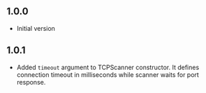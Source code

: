 ## 1.0.0

- Initial version

## 1.0.1

- Added `timeout` argument to TCPScanner constructor. It defines connection timeout in milliseconds while scanner waits for port response.  
